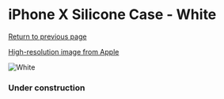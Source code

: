 # iPhone X Silicone Case - White

[Return to previous page](/iphone_x)

[High-resolution image from Apple](https://store.storeimages.cdn-apple.com/8756/as-images.apple.com/is/MQT22?wid=4500&hei=4500&fmt=png)

<div style="width: 384px"><img src="/everypreview/MQT22.png" alt="White"></div>

### Under construction
